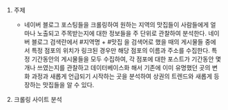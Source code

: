 1. 주제
    - 네이버 블로그 포스팅들을 크롤링하여 원하는 지역의 맛집들이 사람들에게 얼마나 노출되고 주목받는지에 대한 정보들을 주 단위로 관찰하여 분석한다.
    네이버 블로그 검색란에서 #지역명 + #맛집 을 검색어로 했을 때의 게시물들 중에서 특정 점포의 위치가 링크된 경우만 해당 점포의 이름과 주소를 수집한다.
    특정 기간동안의 게시물들을 모두 수집하여, 각 점포에 대한 포스트가 기간동안 몇개나 쓰였는지를 관찰하고 데이터베이스화 해서 기존에 이미 유명했던 곳의 변화 과정과 새롭게 언급되기 시작하는 곳을 분석하여 상권의 트렌드와 새롭게 등장하는 맛집들을 알 수 있다.

2. 크롤링 사이트 분석

